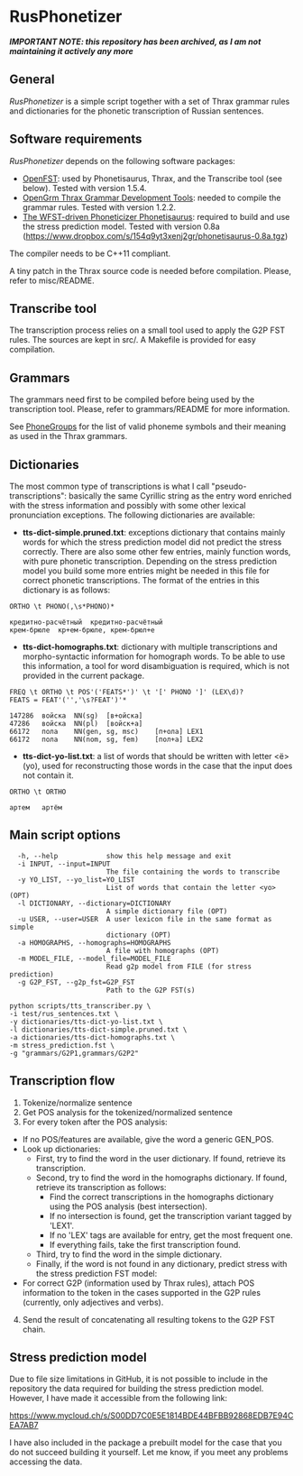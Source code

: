 # RusPhonetizer

_**IMPORTANT NOTE: this repository has been archived, as I am not maintaining it actively any more**_

## General

*RusPhonetizer* is a simple script together with a set of Thrax grammar rules and dictionaries for the phonetic transcription of Russian sentences.

## Software requirements

*RusPhonetizer* depends on the following software packages:

- [OpenFST](http://www.openfst.org/twiki/bin/view/FST/WebHome): used by Phonetisaurus, Thrax, and the Transcribe tool (see below). Tested with version 1.5.4.
- [OpenGrm Thrax Grammar Development Tools](http://openfst.cs.nyu.edu/twiki/bin/view/GRM/Thrax): needed to compile the grammar rules. Tested with version 1.2.2.
- [The WFST-driven Phoneticizer Phonetisaurus](https://github.com/JosefNovak/Phonetisaurus): required to build and use the stress prediction model. Tested with version 0.8a (https://www.dropbox.com/s/154q9yt3xenj2gr/phonetisaurus-0.8a.tgz)

The compiler needs to be C++11 compliant.

A tiny patch in the Thrax source code is needed before compilation. Please, refer to misc/README.

## Transcribe tool

The transcription process relies on a small tool used to apply the G2P FST rules. The sources are kept in src/. A Makefile is provided for easy compilation.

## Grammars

The grammars need first to be compiled before being used by the transcription tool. Please, refer to grammars/README for more information.

See [PhoneGroups](https://github.com/wilpert/PhoneGroups/blob/master/tables/YANDEX/map_YANDEX-ttssampa_ru-RU.dat) for the list of valid phoneme symbols and their meaning as used in the Thrax grammars.

## Dictionaries

The most common type of transcriptions is what I call "pseudo-transcriptions": basically the same Cyrillic string as the entry word enriched with the stress information and possibly with some other lexical pronunciation exceptions. The following dictionaries are available:

- **tts-dict-simple.pruned.txt**: exceptions dictionary that contains mainly words for which the stress prediction model did not predict the stress correctly. There are also some other few entries, mainly function words, with pure phonetic transcription. Depending on the stress prediction model you build some more entries might be needed in this file for correct phonetic transcriptions. The format of the entries in this dictionary is as follows:

```
ORTHO \t PHONO(,\s*PHONO)*

кредитно-расчётный	кредитно-расчётный
крем-брюле	кр+ем-брюле, крем-брюл+е
```

- **tts-dict-homographs.txt**: dictionary with multiple transcriptions and morpho-syntactic information for homograph words. To be able to use this information, a tool for word disambiguation is required, which is not provided in the current package.

```
FREQ \t ORTHO \t POS'('FEATS*')' \t '[' PHONO ']' (LEX\d)?
FEATS = FEAT'('','\s?FEAT')'*

147286	войска	NN(sg)	[в+ойска]
47286	войска	NN(pl)	[войск+а]
66172	пола	NN(gen, sg, msc)	[п+ола] LEX1
66172	пола	NN(nom, sg, fem)	[пол+а] LEX2
```

- **tts-dict-yo-list.txt**: a list of words that should be written with letter <ё> (yo), used for reconstructing those words in the case that the input does not contain it.

```
ORTHO \t ORTHO

артем	артём
```

## Main script options

```AsciiDoc
  -h, --help            show this help message and exit
  -i INPUT, --input=INPUT
                        The file containing the words to transcribe
  -y YO_LIST, --yo_list=YO_LIST
                        List of words that contain the letter <yo> (OPT)
  -l DICTIONARY, --dictionary=DICTIONARY
                        A simple dictionary file (OPT)
  -u USER, --user=USER  A user lexicon file in the same format as simple
                        dictionary (OPT)
  -a HOMOGRAPHS, --homographs=HOMOGRAPHS
                        A file with homographs (OPT)
  -m MODEL_FILE, --model_file=MODEL_FILE
                        Read g2p model from FILE (for stress prediction)
  -g G2P_FST, --g2p_fst=G2P_FST
                        Path to the G2P FST(s)

python scripts/tts_transcriber.py \
-i test/rus_sentences.txt \
-y dictionaries/tts-dict-yo-list.txt \
-l dictionaries/tts-dict-simple.pruned.txt \
-a dictionaries/tts-dict-homographs.txt \
-m stress_prediction.fst \
-g "grammars/G2P1,grammars/G2P2"
```

## Transcription flow

1. Tokenize/normalize sentence
2. Get POS analysis for the tokenized/normalized sentence
3. For every token after the POS analysis:
  - If no POS/features are available, give the word a generic GEN_POS.
  - Look up dictionaries:
    - First, try to find the word in the user dictionary. If found, retrieve its transcription.
    - Second, try to find the word in the homographs dictionary. If found, retrieve its transcription as follows:
      - Find the correct transcriptions in the homographs dictionary using the POS analysis (best intersection).
      - If no intersection is found, get the transcription variant tagged by 'LEX1'.
      - If no 'LEX' tags are available for entry, get the most frequent one.
      - If everything fails, take the first transcription found.
    - Third, try to find the word in the simple dictionary.
    - Finally, if the word is not found in any dictionary, predict stress with the stress prediction FST model:
  - For correct G2P (information used by Thrax rules), attach POS information to the token in the cases supported in the
  G2P rules (currently, only adjectives and verbs).
4. Send the result of concatenating all resulting tokens to the G2P FST chain.

## Stress prediction model

Due to file size limitations in GitHub, it is not possible to include in the repository the data required for building
the stress prediction model. However, I have made it accessible from the following link:

https://www.mycloud.ch/s/S00DD7C0E5E1814BDE44BFBB92868EDB7E94CEA7AB7

I have also included in the package a prebuilt model for the case that you do not succeed building it yourself. Let me
know, if you meet any problems accessing the data.
